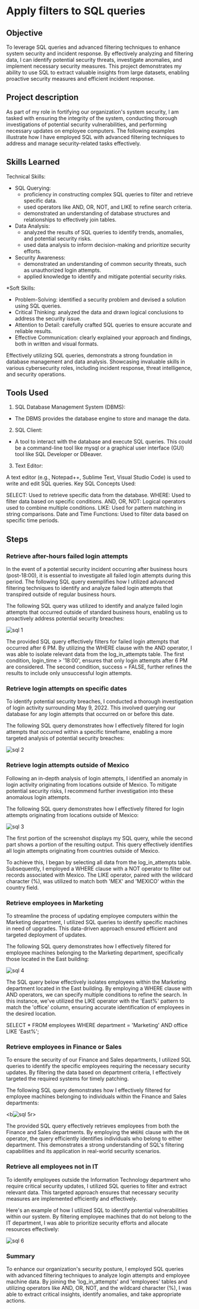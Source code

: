# Apply filters to SQL queries

## Objective

To leverage SQL queries and advanced filtering techniques to enhance system security and incident response. By effectively analyzing and filtering data, I can identify potential security threats, investigate anomalies, and implement necessary security measures. This project demonstrates my ability to use SQL to extract valuable insights from large datasets, enabling proactive security measures and efficient incident response.

## Project description
As part of my role in fortifying our organization's system security, I am tasked with ensuring the integrity of the system, conducting thorough investigations of potential security vulnerabilities, and performing necessary updates on employee computers. The following examples illustrate how I have employed SQL with advanced filtering techniques to address and manage security-related tasks effectively.

## Skills Learned

Technical Skills:
* SQL Querying:
  * proficiency in constructing complex SQL queries to filter and retrieve specific data.
  * used operators like AND, OR, NOT, and LIKE to refine search criteria.
  * demonstrated an understanding of database structures and relationships to effectively join tables.
* Data Analysis:
  * analyzed the results of SQL queries to identify trends, anomalies, and potential security risks.
  * used data analysis to inform decision-making and prioritize security efforts.
* Security Awareness:
  * demonstrated an understanding of common security threats, such as unauthorized login attempts.
  * applied knowledge to identify and mitigate potential security risks.

*Soft Skills:
  * Problem-Solving: identified a security problem and devised a solution using SQL queries.
  * Critical Thinking: analyzed the data and drawn logical conclusions to address the security issue.
  * Attention to Detail: carefully crafted SQL queries to ensure accurate and reliable results.
  * Effective Communication: clearly explained your approach and findings, both in written and visual formats.

Effectively utilizing SQL queries, demonstrats a strong foundation in database management and data analysis. Showcasing invaluable skills in various cybersecurity roles, including incident response, threat intelligence, and security operations.

## Tools Used

1. SQL Database Management System (DBMS):

* The DBMS provides the database engine to store and manage the data.

2. SQL Client:

* A tool to interact with the database and execute SQL queries. This could be a command-line tool like mysql or a graphical user interface (GUI) tool like SQL Developer or DBeaver.

3. Text Editor:

A text editor (e.g., Notepad++, Sublime Text, Visual Studio Code) is used to write and edit SQL queries.
Key SQL Concepts Used:

SELECT: Used to retrieve specific data from the database.
WHERE: Used to filter data based on specific conditions.
AND, OR, NOT: Logical operators used to combine multiple conditions.
LIKE: Used for pattern matching in string comparisons.
Date and Time Functions: Used to filter data based on specific time periods.

## Steps
### **Retrieve after-hours failed login attempts**

In the event of a potential security incident occurring after business hours (post-18:00), it is essential to investigate all failed login attempts during this period. The following SQL query exemplifies how I utilized advanced filtering techniques to identify and analyze failed login attempts that transpired outside of regular business hours.

The following SQL query was utilized to identify and analyze failed login attempts that occurred outside of standard business hours, enabling us to proactively address potential security breaches:<br>

![sql 1](https://github.com/user-attachments/assets/ff56dae3-3c3a-4064-b487-b5cda3106bce)<br>

The provided SQL query effectively filters for failed login attempts that occurred after 6 PM. By utilizing the WHERE clause with the AND operator, I was able to isolate relevant data from the log_in_attempts table. The first condition, login_time > '18:00', ensures that only login attempts after 6 PM are considered. The second condition, success = FALSE, further refines the results to include only unsuccessful login attempts.

### Retrieve login attempts on specific dates

To identify potential security breaches, I conducted a thorough investigation of login activity surrounding May 9, 2022. This involved querying our database for any login attempts that occurred on or before this date.

The following SQL query demonstrates how I effectively filtered for login attempts that occurred within a specific timeframe, enabling a more targeted analysis of potential security breaches:<br>

![sql 2](https://github.com/user-attachments/assets/d8a7688d-ae16-4651-aad0-f936b7b93724)<br>

### Retrieve login attempts outside of Mexico

Following an in-depth analysis of login attempts, I identified an anomaly in login activity originating from locations outside of Mexico. To mitigate potential security risks, I recommend further investigation into these anomalous login attempts.

The following SQL query demonstrates how I effectively filtered for login attempts originating from locations outside of Mexico:<br>

![sql 3](https://github.com/user-attachments/assets/386e502d-ede1-44fc-a454-db1588dd6e8d)<br>

The first portion of the screenshot displays my SQL query, while the second part shows a portion of the resulting output. This query effectively identifies all login attempts originating from countries outside of Mexico. 

To achieve this, I began by selecting all data from the log_in_attempts table. Subsequently, I employed a WHERE clause with a NOT operator to filter out records associated with Mexico. The LIKE operator, paired with the wildcard character (%), was utilized to match both 'MEX' and 'MEXICO' within the country field.

### Retrieve employees in Marketing

To streamline the process of updating employee computers within the Marketing department, I utilized SQL queries to identify specific machines in need of upgrades. This data-driven approach ensured efficient and targeted deployment of updates.

The following SQL query demonstrates how I effectively filtered for employee machines belonging to the Marketing department, specifically those located in the East building:<br>

![sql 4](https://github.com/user-attachments/assets/c66bbcbf-3628-4658-9595-976666c886ec)<br>

The SQL query below effectively isolates employees within the Marketing department located in the East building. By employing a WHERE clause with AND operators, we can specify multiple conditions to refine the search. In this instance, we've utilized the LIKE operator with the 'East%' pattern to match the 'office' column, ensuring accurate identification of employees in the desired location.

SELECT *
FROM employees
WHERE department = 'Marketing' AND office LIKE 'East%';

### Retrieve employees in Finance or Sales
To ensure the security of our Finance and Sales departments, I utilized SQL queries to identify the specific employees requiring the necessary security updates. By filtering the data based on department criteria, I effectively targeted the required systems for timely patching.

The following SQL query demonstrates how I effectively filtered for employee machines belonging to individuals within the Finance and Sales departments: <br>

<b![sql 5](https://github.com/user-attachments/assets/7ae951dc-6f6a-4c55-a87a-4a1062c027c9)r>

The provided SQL query effectively retrieves employees from both the Finance and Sales departments. By employing the `WHERE` clause with the `OR` operator, the query efficiently identifies individuals who belong to either department. This demonstrates a strong understanding of SQL's filtering capabilities and its application in real-world security scenarios.

### Retrieve all employees not in IT

To identify employees outside the Information Technology department who require critical security updates, I utilized SQL queries to filter and extract relevant data. This targeted approach ensures that necessary security measures are implemented efficiently and effectively.

Here's an example of how I utilized SQL to identify potential vulnerabilities within our system. By filtering employee machines that do not belong to the IT department, I was able to prioritize security efforts and allocate resources effectively:<br>

![sql 6](https://github.com/user-attachments/assets/8aa5eb59-c811-4ff6-afb9-64b2a48b1a2a)<br>

### Summary

To enhance our organization's security posture, I employed SQL queries with advanced filtering techniques to analyze login attempts and employee machine data. By joining the 'log_in_attempts' and 'employees' tables and utilizing operators like AND, OR, NOT, and the wildcard character (%), I was able to extract critical insights, identify anomalies, and take appropriate actions. 
